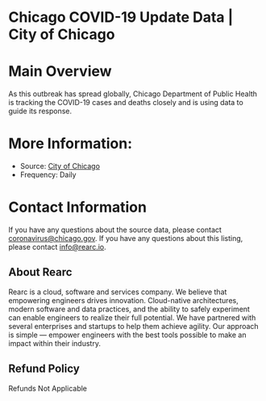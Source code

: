 # Chicago COVID-19 Update Data | City of Chicago

# Main Overview
As this outbreak has spread globally, Chicago Department of Public Health is tracking the COVID-19 cases and deaths closely and is using data to guide its response.

# More Information:
- Source: [City of Chicago](https://www.chicago.gov/city/en/sites/covid-19/home/latest-data.html)  
- Frequency: Daily

# Contact Information
If you have any questions about the source data, please contact coronavirus@chicago.gov. If you have any questions about this listing, please contact info@rearc.io.

## About Rearc
Rearc is a cloud, software and services company. We believe that empowering engineers drives innovation. Cloud-native architectures, modern software and data practices, and the ability to safely experiment can enable engineers to realize their full potential. We have partnered with several enterprises and startups to help them achieve agility. Our approach is simple — empower engineers with the best tools possible to make an impact within their industry.

## Refund Policy  
Refunds Not Applicable